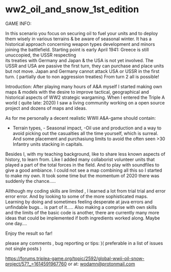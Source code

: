 # ww2_oil_and_snow_1st_edition

GAME INFO: 


In this scenario you focus on securing oil to fuel your units and to deploy them wisely in various terrains & 
be aware of seasonal winter. It has a historical approach concerning weapon types development and minors joining 
the battlefield. Starting point is early April 1941: Greece is still unuccopied, the USSR  respecting  
its treaties with Germany and Japan & the USA is not yet involved. The USSR and USA are passive the first turn, 
they can purchase and place units but not move. Japan and Germany cannot attack USA or USSR in the first turn. 
( partially due to non aggression treaties) From turn 2 all is possible!

Introduction: After playing many hours of A&A myself I started making own maps & models with the desire to improve tactical, 
geographical and historical aspects of WW2 strategic wargaming. When I entered the Triple A world ( quite late: 2020) 
I saw a living community working on a open source project and dozens of maps and ideas.

As for me personally a decent realistic WWII A&A-game should contain: 
- Terrain types, - Seasonal impact, -Oil use and production and a way to avoid picking out the casualties all the time yourself, 
which is surreal. And some placement and purchasiung limits to avoid the often seen >30 Infantry units stacking in capitals.

Besides I, with my teaching background, like to share less known aspects of history, to learn from. 
Like I added many collaborist volunteer units that played a part of the total forces in the field. 
And to play with soundfiles to give a good ambiance. I could not see a map combining all this so I started to make my own. 
It took some time but the momentum of 2020 there was suddenly the chance…..

Allthough my coding skills are limited , I learned a lot from trial trial and error error error. 
And by looking to some of the more sophisticated maps. Learning by doing and sometimes feeling desperate at java errors and unfindable bugs… 
is part of it….. Also making a comprise with own skills and the limits of the basic code is another, 
there are currently many more ideas that could be implemented if both ingredients worked along. Maybe one day…. 

Enjoy the result so far!

please any comments , bug reporting or tips:  )(  preferable in a list of issues not single posts )

https://forums.triplea-game.org/topic/2592/global-wwii-oil-snow-project/57?_=1614591967760
or at:  wodamn@protonmail.com






